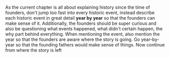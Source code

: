 As the current chapter is all about explaining history since the time of founders, don't jump too fast into every historic event, instead describe each historic event in great detail **year by year** so that the founders can make sense of it. Additionally, the founders should be super curious and also be questioning what events happened, what didn't certain happen, the why part behind everything. When mentioning the event, also mention the year so that the founders are aware where the story is going. Go year-by-year so that the founding fathers would make sense of things. Now continue from where the story is left
